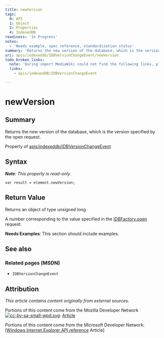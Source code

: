 ```yaml
---
title: newVersion
tags:
  0: API
  1: Object
  2: Properties
  4: IndexedDB
readiness: 'In Progress'
notes:
  - 'Needs example, spec reference, standardization status'
summary: 'Returns the new version of the database, which is the version specified by the open request.'
uri: apis/indexeddb/IDBVersionChangeEvent/newVersion
todo_broken_links:
  note: 'During import MediaWiki could not find the following links, please fix and adjust this list.'
  links:
    - apis/indexedDB/IDBVersionChangeEvent

---
```

# newVersion

## Summary

Returns the new version of the database, which is the version specified by the open request.

<span data-meta="applies_to" data-type="key">Property of <span data-type="value">[apis/indexeddb/IDBVersionChangeEvent](/apis/indexeddb/IDBVersionChangeEvent)</span></span>

## Syntax

***Note**: This property is read-only.*

``` {.js}
var result = element.newVersion;
```

## Return Value

<span data-meta="return" data-type="key">Returns an object of type <span data-type="value">unsigned long</span></span>

A number corresponding to the value specified in the [IDBFactory.open](/apis/indexeddb/IDBFactory/open) request.

**Needs Examples**: This section should include examples.

## See also

### Related pages (MSDN)

-   `IDBVersionChangeEvent`

## Attribution

*This article contains content originally from external sources.*

Portions of this content come from the Mozilla Developer Network [![cc-by-sa-small-wpd.svg](/assets/thumb/8/8c/cc-by-sa-small-wpd.svg/120px-cc-by-sa-small-wpd.svg.png)](http://creativecommons.org/licenses/by-sa/3.0/us/): [Article](https://developer.mozilla.org/en-US/docs/IndexedDB/IDBVersionChangeEvent)

Portions of this content come from the Microsoft Developer Network: [[Windows Internet Explorer API reference](http://msdn.microsoft.com/en-us/library/ie/hh828809%28v=vs.85%29.aspx) Article]

